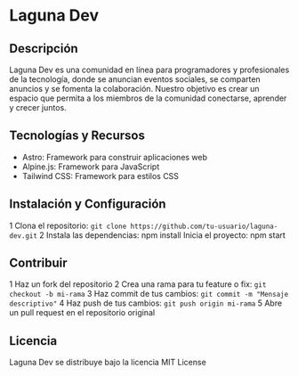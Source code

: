 # Laguna Dev
## Descripción
Laguna Dev es una comunidad en línea para programadores y profesionales de la tecnología, donde se anuncian eventos sociales, se comparten anuncios y se fomenta la colaboración. Nuestro objetivo es crear un espacio que permita a los miembros de la comunidad conectarse, aprender y crecer juntos.
## Tecnologías y Recursos
* Astro: Framework para construir aplicaciones web
* Alpine.js: Framework para JavaScript
* Tailwind CSS: Framework para estilos CSS
## Instalación y Configuración
1 Clona el repositorio: `git clone https://github.com/tu-usuario/laguna-dev.git`
2 Instala las dependencias: npm install
Inicia el proyecto: npm start
## Contribuir
1 Haz un fork del repositorio
2 Crea una rama para tu feature o fix: `git checkout -b mi-rama`
3 Haz commit de tus cambios: `git commit -m "Mensaje descriptivo"`
4 Haz push de tus cambios: `git push origin mi-rama`
5 Abre un pull request en el repositorio original
## Licencia
Laguna Dev se distribuye bajo la licencia MIT License
